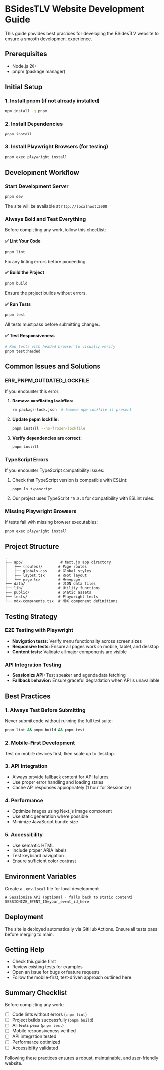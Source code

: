 # BSidesTLV Website Development Guide

This guide provides best practices for developing the BSidesTLV website to ensure a smooth development experience.

## Prerequisites

- Node.js 20+ 
- pnpm (package manager)

## Initial Setup

### 1. Install pnpm (if not already installed)
```bash
npm install -g pnpm
```

### 2. Install Dependencies
```bash
pnpm install
```

### 3. Install Playwright Browsers (for testing)
```bash
pnpm exec playwright install
```

## Development Workflow

### Start Development Server
```bash
pnpm dev
```
The site will be available at `http://localhost:3000`

### Always Bold and Test Everything

Before completing any work, follow this checklist:

#### ✅ Lint Your Code
```bash
pnpm lint
```
Fix any linting errors before proceeding.

#### ✅ Build the Project
```bash
pnpm build
```
Ensure the project builds without errors.

#### ✅ Run Tests
```bash
pnpm test
```
All tests must pass before submitting changes.

#### ✅ Test Responsiveness
```bash
# Run tests with headed browser to visually verify
pnpm test:headed
```

## Common Issues and Solutions

### ERR_PNPM_OUTDATED_LOCKFILE

If you encounter this error:

1. **Remove conflicting lockfiles:**
   ```bash
   rm package-lock.json  # Remove npm lockfile if present
   ```

2. **Update pnpm lockfile:**
   ```bash
   pnpm install --no-frozen-lockfile
   ```

3. **Verify dependencies are correct:**
   ```bash
   pnpm install
   ```

### TypeScript Errors

If you encounter TypeScript compatibility issues:

1. Check that TypeScript version is compatible with ESLint:
   ```bash
   pnpm ls typescript
   ```

2. Our project uses TypeScript `^5.8.3` for compatibility with ESLint rules.

### Missing Playwright Browsers

If tests fail with missing browser executables:

```bash
pnpm exec playwright install
```

## Project Structure

```
.
├── app/                 # Next.js app directory
│   ├── (routes)/       # Page routes
│   ├── globals.css     # Global styles
│   ├── layout.tsx      # Root layout
│   └── page.tsx        # Homepage
├── data/               # JSON data files
├── lib/                # Utility functions
├── public/             # Static assets
├── tests/              # Playwright tests
└── mdx-components.tsx  # MDX component definitions
```

## Testing Strategy

### E2E Testing with Playwright
- **Navigation tests:** Verify menu functionality across screen sizes
- **Responsive tests:** Ensure all pages work on mobile, tablet, and desktop
- **Content tests:** Validate all major components are visible

### API Integration Testing
- **Sessionize API:** Test speaker and agenda data fetching
- **Fallback behavior:** Ensure graceful degradation when API is unavailable

## Best Practices

### 1. Always Test Before Submitting
Never submit code without running the full test suite:
```bash
pnpm lint && pnpm build && pnpm test
```

### 2. Mobile-First Development
Test on mobile devices first, then scale up to desktop.

### 3. API Integration
- Always provide fallback content for API failures
- Use proper error handling and loading states
- Cache API responses appropriately (1 hour for Sessionize)

### 4. Performance
- Optimize images using Next.js Image component
- Use static generation where possible
- Minimize JavaScript bundle size

### 5. Accessibility
- Use semantic HTML
- Include proper ARIA labels
- Test keyboard navigation
- Ensure sufficient color contrast

## Environment Variables

Create a `.env.local` file for local development:

```env
# Sessionize API (optional - falls back to static content)
SESSIONIZE_EVENT_ID=your_event_id_here
```

## Deployment

The site is deployed automatically via GitHub Actions. Ensure all tests pass before merging to main.

## Getting Help

- Check this guide first
- Review existing tests for examples
- Open an issue for bugs or feature requests
- Follow the mobile-first, test-driven approach outlined here

## Summary Checklist

Before completing any work:

- [ ] Code lints without errors (`pnpm lint`)
- [ ] Project builds successfully (`pnpm build`)  
- [ ] All tests pass (`pnpm test`)
- [ ] Mobile responsiveness verified
- [ ] API integration tested
- [ ] Performance optimized
- [ ] Accessibility validated

Following these practices ensures a robust, maintainable, and user-friendly website.